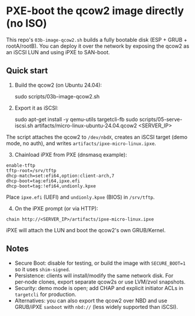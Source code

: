 # PXE-boot the qcow2 image directly (no ISO)

This repo's `03b-image-qcow2.sh` builds a fully bootable disk (ESP + GRUB + rootA/rootB). You can deploy it over the network by exposing the qcow2 as an iSCSI LUN and using iPXE to SAN-boot.

## Quick start

1) Build the qcow2 (on Ubuntu 24.04):

    sudo scripts/03b-image-qcow2.sh

2) Export it as iSCSI:

    sudo apt-get install -y qemu-utils targetcli-fb
    sudo scripts/05-serve-iscsi.sh artifacts/micro-linux-ubuntu-24.04.qcow2 <SERVER_IP>

The script attaches the qcow2 to `/dev/nbdX`, creates an iSCSI target (demo mode, no auth), and writes `artifacts/ipxe-micro-linux.ipxe`.

3) Chainload iPXE from PXE (dnsmasq example):

```
enable-tftp
tftp-root=/srv/tftp
dhcp-match=set:efi64,option:client-arch,7
dhcp-boot=tag:efi64,ipxe.efi
dhcp-boot=tag:!efi64,undionly.kpxe
```

Place `ipxe.efi` (UEFI) and `undionly.kpxe` (BIOS) in `/srv/tftp`.

4) On the iPXE prompt (or via HTTP):

```
chain http://<SERVER_IP>/artifacts/ipxe-micro-linux.ipxe
```

iPXE will attach the LUN and boot the qcow2's own GRUB/Kernel.

## Notes

- Secure Boot: disable for testing, or build the image with `SECURE_BOOT=1` so it uses `shim-signed`.
- Persistence: clients will install/modify the same network disk. For per‑node clones, export separate qcow2s or use LVM/zvol snapshots.
- Security: demo mode is open; add CHAP and explicit initiator ACLs in `targetcli` for production.
- Alternatives: you can also export the qcow2 over NBD and use GRUB/iPXE `sanboot` with `nbd://` (less widely supported than iSCSI).
